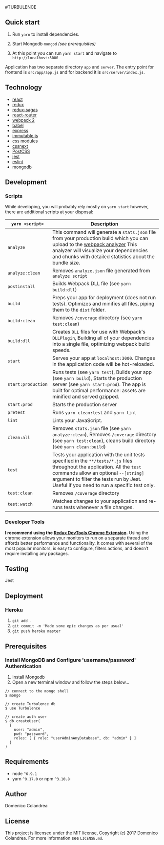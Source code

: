 #TURBULENCE

## Quick start

1. Run `yarn` to install dependencies.

1. Start Mongodb `mongod` *(see prerequisites)*

1. At this point you can run `yarn start` and navigate to `http://localhost:3000`

Application has two separate directory `app` and `server`. The entry point for frontend is `src/app/app.js` and for backend it is `src/server/index.js`.

## Technology
* [react](https://github.com/facebook/react)
* [redux](https://github.com/rackt/redux)
* [redux-sagas]()
* [react-router](https://github.com/rackt/react-router)
* [webpack 2]()
* [babel](https://github.com/babel/babel)
* [express](https://github.com/expressjs/express)
* [immutable.js]()
* [css modules]()
* [cssnext]()
* [PostCSS]()
* [jest]()
* [eslint](http://eslint.org)
* [mongodb]()

## Development

### Scripts

While developing, you will probably rely mostly on `yarn start` however, there are additional scripts at your disposal:

|`yarn <script>`|Description|
|-------------------|-----------|
|`analyze`|This command will generate a `stats.json` file from your production build which you can upload to the [webpack analyzer](https://webpack.github.io/analyse/) This analyzer will visualize your dependencies and chunks with detailed statistics about the bundle size.|
|`analyze:clean`|Removes `analyze.json` file generated from `analyze script`|
|`postinstall`|Builds Webpack DLL file (see `yarn build:dll`)|
|`build`|Preps your app for deployment (does not run tests). Optimizes and minifies all files, piping them to the `dist` folder.|
|`build:clean`|Removes `/coverage` directory (see `yarn test:clean`)|
|`build:dll`| Creates `DLL` files for use with Webpack's `DLLPlugin`, Building all of your dependencies into a single file, optimizing webpack build speeds.|
|`start`|Serves your app at `localhost:3000`. Changes in the application code will be hot-reloaded.|
|`start:production`|Runs tests (see `yarn test`), Builds your app (see `yarn build`), Starts the production server (see `yarn start:prod`). The app is built for optimal performance: assets are minified and served gzipped.|
|`start:prod`|Starts the production server|
|`pretest`| Runs `yarn clean:test` and `yarn lint`|
|`lint`|Lints your JavaScript.|
|`clean:all`|Removes `stats.json` file (see `yarn analyze:clean`), Removes `/coverage` directory (see `yarn test:clean`), cleans build directory (see `yarn clean:build`)|
|`test`|Tests your application with the unit tests specified in the `**/tests/*.js` files throughout the application. All the `test` commands allow an optional `--[string]` argument to filter the tests run by Jest. Useful if you need to run a specific test only.|
|`test:clean`|Removes `/coverage` directory|
|`test:watch`|Watches changes to your application and re-runs tests whenever a file changes.|

### Developer Tools

**I recommend using the [Redux DevTools Chrome Extension](https://chrome.google.com/webstore/detail/redux-devtools/lmhkpmbekcpmknklioeibfkpmmfibljd).**
Using the chrome extension allows your monitors to run on a separate thread and affords better performance and functionality. It comes with several of the most popular monitors, is easy to configure, filters actions, and doesn’t require installing any packages.

## Testing
Jest

## Deployment

### Heroku

1. `git add .`
2. `git commit -m 'Made some epic changes as per usual'`
3. `git push heroku master`
  
## Prerequisites

### Install MongoDB and Configure 'username/password' Authentication

1. Install Mongodb
1. Open a new terminal window and follow the steps below...<br>

~~~
// connect to the mongo shell
$ mongo

// create Turbulence db
$ use Turbulence

// create auth user
$ db.createUser(
  {
    user: "admin",
    pwd: "password",
  	roles: [ { role: "userAdminAnyDatabase", db: "admin" } ]
  }
)
~~~

## Requirements
* node `^6.9.1`
* yarn `^0.17.0` or npm `^3.10.8`


## Author

Domenico Colandrea

## License

This project is licensed under the MIT license, Copyright (c) 2017 Domenico Colandrea. For more information see `LICENSE.md`.
